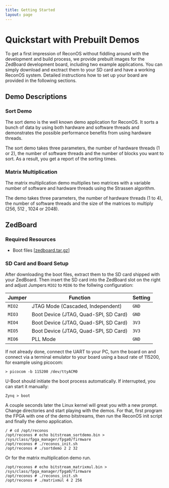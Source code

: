 ```yaml
---
title: Getting Started
layout: page
---
```

# Quickstart with Prebuilt Demos

To get a first impression of ReconOS without fiddling around with
the development and build process, we provide prebuilt images for
the ZedBoard development board, including two example applications.
You can simply download and exctract them to your SD card and have
a working ReconOS system. Detailed instructions how to set up your
board are provided in the following sections.

## Demo Descriptions

### Sort Demo
The sort demo is the well known demo application for ReconOS. It sorts a
bunch of data by using both hardware and software threads and demonstrates
the possible performance benefits from using hardware threads.

The sort demo takes three parameters, the number of hardware threads (1 or 2),
the number of software threads and the number of blocks you want to sort.
As a result, you get a report of the sorting times.

### Matrix Multiplication
The matrix multiplication demo multiplies two matrices with a variable number
of software and hardware threads using the Strassen algorithm.

The demo takes three parameters, the number of hardware threads (1 to 4), the
number of software threads and the size of the matrices to multiply (256, 512
, 1024 or 2048).

## ZedBoard
### Required Resources
* Boot files &#91;[zedboard.tar.gz](zedboard.tar.gz)&#93;

### SD Card and Board Setup
After downloading the boot files, extract them to the
SD card shipped with your ZedBoard. Then insert the SD card into
the ZedBoard slot on the right and adjust Jumpers `MIO2` to `MIO6`
to the follwing configuration:

| Jumper   | Function                              | Setting |
|----------|---------------------------------------|---------|
| `MIO2`   | JTAG Mode (Cascaded, Independent)     | `GND`   |
| `MIO3`   | Boot Device (JTAG, Quad-SPI, SD Card) | `GND`   | 
| `MIO4`   | Boot Device (JTAG, Quad-SPI, SD Card) | `3V3`   | 
| `MIO5`   | Boot Device (JTAG, Quad-SPI, SD Card) | `3V3`   | 
| `MIO6`   | PLL Mode                              | `GND`   |

If not already done, connect the UART to your PC, turn the board
on and connect via a terminal emulator to your board using a baud rate
of 115200, for example using picocom:

```
> picocom -b 115200 /dev/ttyACM0 
```

U-Boot should initiate the boot process automatically. If interrupted, you can start it manually:

```
Zynq > boot
```

A couple seconds later the Linux kernel will great you with a new prompt.
Change directories and start playing with the demos. For
that, first program the FPGA with one of the demo bitstreams, then run the ReconOS
init script and finally the demo application.

```
/ # cd /opt/reconos
/opt/reconos # echo bitstream_sortdemo.bin > /sys/class/fpga_manager/fpga0/firmware
/opt/reconos # ./reconos_init.sh
/opt/reconos # ./sortdemo 2 2 32
```

Or for the matrix multiplication demo run.

```
/opt/reconos # echo bitstream_matrixmul.bin > /sys/class/fpga_manager/fpga0/firmware
/opt/reconos # ./reconos_init.sh
/opt/reconos # ./matrixmul 4 2 256
```
